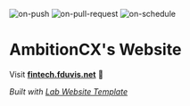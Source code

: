 
  ![on-push](../../actions/workflows/on-push.yaml/badge.svg)
  ![on-pull-request](../../actions/workflows/on-pull-request.yaml/badge.svg)
  ![on-schedule](../../actions/workflows/on-schedule.yaml/badge.svg)

  # AmbitionCX's Website

  Visit **[fintech.fduvis.net](https://fintech.fduvis.net)** 🚀

  _Built with [Lab Website Template](https://greene-lab.gitbook.io/lab-website-template-docs)_
